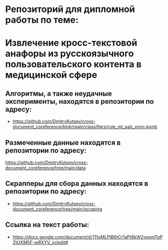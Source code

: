 
# Репозиторий для дипломной работы по теме:
# Извлечение кросс-текстовой анафоры из русскоязычного пользовательского контента в медицинской сфере

## Алгоритмы, а также неудачные эксперименты, находятся в репозитории по адресу:
* https://github.com/DmitryKutsev/cross-document_coreference/blob/main/classifiers/rule_ml_pair_pron.ipynb

## Размеченные данные находятся в репозитории по адресу:
https://github.com/DmitryKutsev/cross-document_coreference/tree/main/data

## Скрапперы для сбора данных находятся в репозитории по адресу:
* https://github.com/DmitryKutsev/cross-document_coreference/tree/main/scraping

## Ссылка на текст работы:
* https://docs.google.com/document/d/1TtxMLPjB6tCr1aPt8kW2vqxmTgPZtUXM5F-wRXYV_jo/edit#

